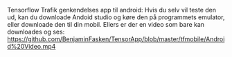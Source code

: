 Tensorflow Trafik genkendelses app til android:
Hvis du selv vil teste den ud, kan du downloade Andoid studio og køre den på programmets emulator, eller downloade den til din mobil.
Ellers er der en video som bare kan downloades og ses: https://github.com/BenjaminFasken/TensorApp/blob/master/tfmobile/Android%20Video.mp4
